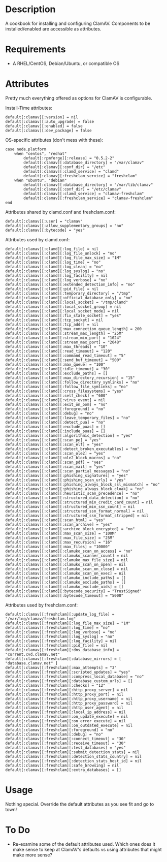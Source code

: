 Description
===========
A cookbook for installing and configuring ClamAV. Components to be installed/enabled
are accessible as attributes.

Requirements
============
* A RHEL/CentOS, Debian/Ubuntu, or compatible OS

Attributes
==========
Pretty much everything offered as options for ClamAV is configurable.

Install-Time attributes:

    default[:clamav][:version] = nil 
    default[:clamav][:auto_upgrade] = false
    default[:clamav][:enabled] = false
    default[:clamav][:dev_package] = false

OS-specific attributes (don't mess with these):

    case node.platform
        when "centos", "redhat"
            default[:rpmforge][:release] = "0.5.2-2"
            default[:clamav][:database_directory] = "/var/clamav"
            default[:clamav][:conf_dir] = "/etc"
            default[:clamav][:clamd_service] = "clamd"
            default[:clamav][:freshclam_service] = "freshclam"
        when "ubuntu", "debian"
            default[:clamav][:database_directory] = "/var/lib/clamav"
            default[:clamav][:conf_dir] = "/etc/clamav"
            default[:clamav][:clamd_service] = "clamav-freshclam"
            default[:clamav][:freshclam_service] = "clamav-freshclam"
    end

Attributes shared by clamd.conf and freshclam.conf:

    default[:clamav][:user] = "clamav"
    default[:clamav][:allow_supplementary_groups] = "no"
    default[:clamav][:bytecode] = "yes"

Attributes used by clamd.conf:

    default[:clamav][:clamd][:log_file] = nil
    default[:clamav][:clamd][:log_file_unlock] = "no"
    default[:clamav][:clamd][:log_file_max_size] = "1M"
    default[:clamav][:clamd][:log_time] = "no"
    default[:clamav][:clamd][:log_clean] = "no"
    default[:clamav][:clamd][:log_syslog] = "no"
    default[:clamav][:clamd][:log_facility] = nil 
    default[:clamav][:clamd][:log_verbose] = "no"
    default[:clamav][:clamd][:extended_detection_info] = "no"
    default[:clamav][:clamd][:pid_file] = nil 
    default[:clamav][:clamd][:temporary_directory] = "/tmp"
    default[:clamav][:clamd][:official_database_only] = "no"
    default[:clamav][:clamd][:local_socket] = "/tmp/clamd"
    default[:clamav][:clamd][:local_socket_group] = nil 
    default[:clamav][:clamd][:local_socket_mode] = nil 
    default[:clamav][:clamd][:fix_stale_socket] = "yes"
    default[:clamav][:clamd][:tcp_socket] = nil 
    default[:clamav][:clamd][:tcp_addr] = nil 
    default[:clamav][:clamd][:max_connection_queue_length] = 200 
    default[:clamav][:clamd][:stream_max_length] = "25M"
    default[:clamav][:clamd][:stream_min_port] = "1024"
    default[:clamav][:clamd][:stream_max_port] = "2048"
    default[:clamav][:clamd][:max_threads] = "10"
    default[:clamav][:clamd][:read_timeout] = "120"
    default[:clamav][:clamd][:command_read_timeout] = "5" 
    default[:clamav][:clamd][:send_buf_timeout] = "500"
    default[:clamav][:clamd][:max_queue] = "100"
    default[:clamav][:clamd][:idle_timeout] = "30"
    default[:clamav][:clamd][:exclude_paths] = []
    default[:clamav][:clamd][:max_directory_recursion] = "15"
    default[:clamav][:clamd][:follow_directory_symlinks] = "no"
    default[:clamav][:clamd][:follow_file_symlinks] = "no"
    default[:clamav][:clamd][:cross_filesystems] = "yes"
    default[:clamav][:clamd][:self_check] = "600"
    default[:clamav][:clamd][:virus_event] = nil 
    default[:clamav][:clamd][:exit_on_oom] = "no"
    default[:clamav][:clamd][:foreground] = "no"
    default[:clamav][:clamd][:debug] = "no"
    default[:clamav][:clamd][:leave_temporary_files] = "no"
    default[:clamav][:clamd][:detect_pua] = "no"
    default[:clamav][:clamd][:exclude_puas] = []
    default[:clamav][:clamd][:include_puas] = []
    default[:clamav][:clamd][:algorithmic_detection] = "yes"
    default[:clamav][:clamd][:scan_pe] = "yes"
    default[:clamav][:clamd][:scan_elf] = "yes"
    default[:clamav][:clamd][:detect_broken_executables] = "no"
    default[:clamav][:clamd][:scan_ole2] = "yes"
    default[:clamav][:clamd][:ole2_block_macros] = "no"
    default[:clamav][:clamd][:scan_pdf] = "yes"
    default[:clamav][:clamd][:scan_mail] = "yes"
    default[:clamav][:clamd][:scan_partial_messages] = "no"
    default[:clamav][:clamd][:phishing_signatures] = "yes"
    default[:clamav][:clamd][:phishing_scan_urls] = "yes"
    default[:clamav][:clamd][:phishing_always_block_ssl_mismatch] = "no"
    default[:clamav][:clamd][:phishing_always_block_cloak] = "no"
    default[:clamav][:clamd][:heuristic_scan_precedence] = "no"
    default[:clamav][:clamd][:structured_data_detection] = "no"
    default[:clamav][:clamd][:structured_min_credit_card_count] = nil 
    default[:clamav][:clamd][:structured_min_ssn_count] = nil 
    default[:clamav][:clamd][:structured_ssn_format_normal] = nil 
    default[:clamav][:clamd][:structured_ssn_format_stripped] = nil 
    default[:clamav][:clamd][:scan_html] = "yes"
    default[:clamav][:clamd][:scan_archive] = "yes"
    default[:clamav][:clamd][:archive_block_encrypted] = "no"
    default[:clamav][:clamd][:max_scan_size] = "100M"
    default[:clamav][:clamd][:max_file_size] = "25M"
    default[:clamav][:clamd][:max_recursion] = "16"
    default[:clamav][:clamd][:max_files] = "10000"
    default[:clamav][:clamd][:clamuko_scan_on_access] = "no"
    default[:clamav][:clamd][:clamuko_scanner_count] = nil 
    default[:clamav][:clamd][:clamuko_max_file_size] = nil 
    default[:clamav][:clamd][:clamuko_scan_on_open] = nil 
    default[:clamav][:clamd][:clamuko_scan_on_close] = nil 
    default[:clamav][:clamd][:clamuko_scan_on_exec] = nil 
    default[:clamav][:clamd][:clamuko_include_paths] = []
    default[:clamav][:clamd][:clamuko_exclude_paths] = []
    default[:clamav][:clamd][:clamuko_exclude_uids] = []
    default[:clamav][:clamd][:bytecode_security] = "TrustSigned"
    default[:clamav][:clamd][:bytecode_timeout] = "5000"

Attributes used by freshclam.conf:

    default[:clamav][:freshclam][:update_log_file] = "/var/log/clamav/freshclam.log"
    default[:clamav][:freshclam][:log_file_max_size] = "1M"
    default[:clamav][:freshclam][:log_time] = "no"
    default[:clamav][:freshclam][:log_verbose] = "no"
    default[:clamav][:freshclam][:log_syslog] = "no"
    default[:clamav][:freshclam][:log_facility] = nil 
    default[:clamav][:freshclam][:pid_file] = nil 
    default[:clamav][:freshclam][:dns_database_info] = "current.cvd.clamav.net"
    default[:clamav][:freshclam][:database_mirrors] = [ "database.clamav.net" ]
    default[:clamav][:freshclam][:max_attempts] = "3" 
    default[:clamav][:freshclam][:scripted_updates] = "yes"
    default[:clamav][:freshclam][:compress_local_database] = "no"
    default[:clamav][:freshclam][:database_custom_urls] = []
    default[:clamav][:freshclam][:checks] = "12"
    default[:clamav][:freshclam][:http_proxy_server] = nil 
    default[:clamav][:freshclam][:http_proxy_port] = nil 
    default[:clamav][:freshclam][:http_proxy_username] = nil 
    default[:clamav][:freshclam][:http_proxy_password] = nil 
    default[:clamav][:freshclam][:http_user_agent] = nil 
    default[:clamav][:freshclam][:local_ip_address] = nil 
    default[:clamav][:freshclam][:on_update_execute] = nil 
    default[:clamav][:freshclam][:on_error_execute] = nil 
    default[:clamav][:freshclam][:on_outdated_execute] = nil 
    default[:clamav][:freshclam][:foreground] = "no"
    default[:clamav][:freshclam][:debug] = "no"
    default[:clamav][:freshclam][:connect_timeout] = "30"
    default[:clamav][:freshclam][:receive_timeout] = "30"
    default[:clamav][:freshclam][:test_databases] = "yes"
    default[:clamav][:freshclam][:submit_detection_stats] = nil 
    default[:clamav][:freshclam][:detection_stats_country] = nil 
    default[:clamav][:freshclam][:detection_stats_host_id] = nil 
    default[:clamav][:freshclam][:safe_browsing] = nil 
    default[:clamav][:freshclam][:extra_databases] = []


Usage
=====
Nothing special. Override the default attributes as you see fit and go to town!

To Do
=====
* Re-examine some of the default attributes used. Which ones does it make sense
to keep at ClamAV's defaults vs using attributes that might make more sense?
